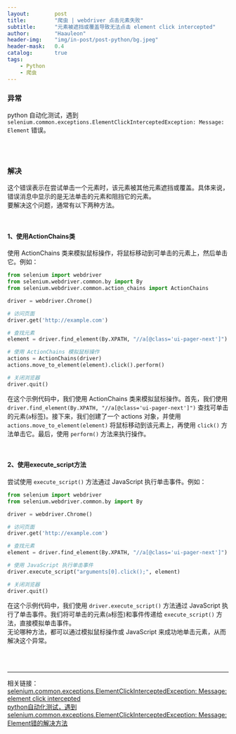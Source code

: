 ```yaml
---
layout:        post
title:         "爬虫 | webdriver 点击元素失败"
subtitle:      "元素被遮挡或覆盖导致无法点击 element click intercepted"
author:        "Haauleon"
header-img:    "img/in-post/post-python/bg.jpeg"
header-mask:   0.4
catalog:       true
tags:
    - Python
    - 爬虫
---
```


### 异常
python 自动化测试，遇到 `selenium.common.exceptions.ElementClickInterceptedException: Message: Element` 错误。    

<br>
<br>

### 解决
这个错误表示在尝试单击一个元素时，该元素被其他元素遮挡或覆盖。具体来说，错误消息中显示的是无法单击的元素和阻挡它的元素。      
要解决这个问题，通常有以下两种方法。     

<br>

#### 1、使用ActionChains类
使用 ActionChains 类来模拟鼠标操作，将鼠标移动到可单击的元素上，然后单击它。例如：      
```python
from selenium import webdriver
from selenium.webdriver.common.by import By
from selenium.webdriver.common.action_chains import ActionChains

driver = webdriver.Chrome()

# 访问页面
driver.get('http://example.com')

# 查找元素
element = driver.find_element(By.XPATH, "//a[@class='ui-pager-next']")

# 使用 ActionChains 模拟鼠标操作
actions = ActionChains(driver)
actions.move_to_element(element).click().perform()

# 关闭浏览器
driver.quit()
```

在这个示例代码中，我们使用 ActionChains 类来模拟鼠标操作。首先，我们使用 `driver.find_element(By.XPATH, "//a[@class='ui-pager-next']")` 查找可单击的元素(`a`标签)。接下来，我们创建了一个 actions 对象，并使用 `actions.move_to_element(element)` 将鼠标移动到该元素上，再使用 `click()` 方法单击它。最后，使用 `perform()` 方法来执行操作。      

<br>

#### 2、使用execute_script方法
尝试使用 `execute_script()` 方法通过 JavaScript 执行单击事件。例如：    
```python
from selenium import webdriver
from selenium.webdriver.common.by import By

driver = webdriver.Chrome()

# 访问页面
driver.get('http://example.com')

# 查找元素
element = driver.find_element(By.XPATH, "//a[@class='ui-pager-next']")

# 使用 JavaScript 执行单击事件
driver.execute_script("arguments[0].click();", element)

# 关闭浏览器
driver.quit()
```

在这个示例代码中，我们使用 `driver.execute_script()` 方法通过 JavaScript 执行了单击事件。我们将可单击的元素(`a`标签)和事件传递给 `execute_script()` 方法，直接模拟单击事件。       
无论哪种方法，都可以通过模拟鼠标操作或 JavaScript 来成功地单击元素，从而解决这个异常。     

<br>
<br>

---

相关链接：   
[selenium.common.exceptions.ElementClickInterceptedException: Message: element click intercepted](https://www.zhihu.com/tardis/bd/art/626704447?source_id=1001)     
[python自动化测试，遇到selenium.common.exceptions.ElementClickInterceptedException: Message: Element错的解决方法](https://www.cnblogs.com/zz-1021/p/14476155.html)